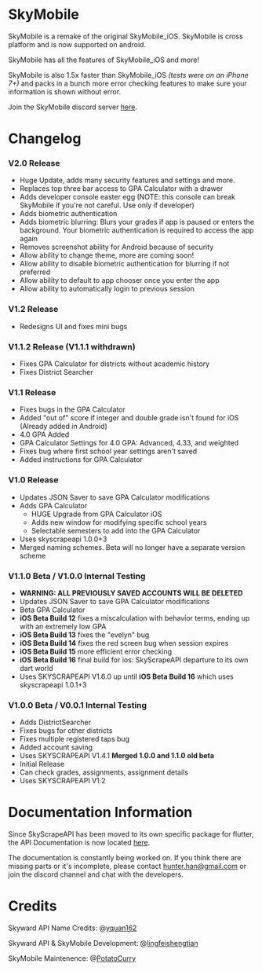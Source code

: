 # SkyMobile

SkyMobile is a remake of the original SkyMobile_iOS. SkyMobile is cross platform and is now supported on android.

SkyMobile has all the features of SkyMobile_iOS and more!

SkyMobile is also 1.5x faster than SkyMobile_iOS *(tests were on an iPhone 7+)* and packs in a bunch more error checking features to make sure your information is shown without error.

Join the SkyMobile discord server [here](https://discord.gg/Hqvann5).

# Changelog

### V2.0 Release

- Huge Update, adds many security features and settings and more.
- Replaces top three bar access to GPA Calculator with a drawer
- Adds developer console easter egg (NOTE: this console can break SkyMobile if you're not careful. Use only if developer)
- Adds biometric authentication
- Adds biometric blurring: Blurs your grades if app is paused or enters the background. Your biometric authentication is required to access the app again
- Removes screenshot ability for Android because of security
- Allow ability to change theme, more are coming soon!
- Allow ability to disable biometric authentication for blurring if not preferred
- Allow ability to default to app chooser once you enter the app
- Allow ability to automatically login to previous session

### V1.2 Release

- Redesigns UI and fixes mini bugs

### V1.1.2 Release (V1.1.1 withdrawn)

- Fixes GPA Calculator for districts without academic history
- Fixes District Searcher

### V1.1 Release

- Fixes bugs in the GPA Calculator
- Added "out of" score if integer and double grade isn't found for iOS (Already added in Android)
- 4.0 GPA Added
- GPA Calculator Settings for 4.0 GPA: Advanced, 4.33, and weighted
- Fixes bug where first school year settings aren't saved
- Added instructions for GPA Calculator

### V1.0 Release

- Updates JSON Saver to save GPA Calculator modifications
- Adds GPA Calculator
  - HUGE Upgrade from GPA Calculator iOS
  - Adds new window for modifying specific school years
  - Selectable semesters to add into the GPA Calculator
- Uses skyscrapeapi 1.0.0+3
- Merged naming schemes. Beta will no longer have a separate version scheme

### V1.1.0 Beta / V1.0.0 Internal Testing

- **WARNING: ALL PREVIOUSLY SAVED ACCOUNTS WILL BE DELETED**
- Updates JSON Saver to save GPA Calculator modifications
- Beta GPA Calculator
- **iOS Beta Build 12** fixes a miscalculation with behavior terms, ending up with an extremely low GPA
- **iOS Beta Build 13** fixes the "evelyn" bug
- **iOS Beta Build 14** fixes the red screen bug when session expires
- **iOS Beta Build 15** more efficient error checking
- **iOS Beta Build 16** final build for ios: SkyScrapeAPI departure to its own dart world
- Uses SKYSCRAPEAPI V1.6.0 up until **iOS Beta Build 16** which uses skyscrapeapi 1.0.1+3

### V1.0.0 Beta / V0.0.1 Internal Testing

- Adds DistrictSearcher
- Fixes bugs for other districts
- Fixes multiple registered taps bug
- Added account saving
- Uses SKYSCRAPEAPI V1.4.1
**Merged 1.0.0 and 1.1.0 old beta**
- Initial Release
- Can check grades, assignments, assignment details
- Uses SKYSCRAPEAPI V1.2

# Documentation Information

Since SkyScrapeAPI has been moved to its own specific package for flutter, the API Documentation is now located [here](https://pub.dev/documentation/skyscrapeapi/latest/).

The documentation is constantly being worked on. If you think there are missing parts or it's incomplete, please contact hunter.han@gmail.com or join the discord channel and chat with the developers.

# Credits

Skyward API Name Credits: @[yquan162](https://github.com/yquan162)

Skyward API & SkyMobile Development: @[lingfeishengtian](https://github.com/lingfeishengtian)

SkyMobile Maintenence: @[PotatoCurry](https://github.com/PotatoCurry)
